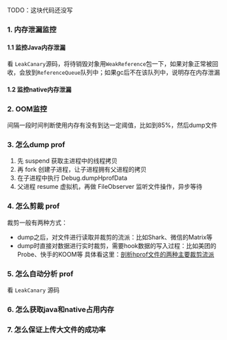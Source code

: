 TODO：这块代码还没写

### 1. 内存泄漏监控

#### 1.1 监控Java内存泄漏
看 `LeakCanary`源码，将待销毁对象用`WeakReference`包一下，如果对象正常被回收，会放到`ReferenceQueue`队列中；如果gc后不在该队列中，说明存在内存泄漏

#### 1.2 监控native内存泄漏



### 2. OOM监控
间隔一段时间判断使用内存有没有到达一定阈值，比如到85%，然后dump文件

### 3. 怎么dump prof
1. 先 suspend 获取主进程中的线程拷贝
2. 再 fork 创建子进程，让子进程拥有父进程的拷贝
3. 在子进程中执行 Debug.dumpHprofData
4. 父进程 resume 虚拟机，再做 FileObserver 监听文件操作，异步等待

### 4. 怎么剪裁 prof
裁剪一般有两种方式：
* dump之后，对文件进行读取并裁剪的流派：比如Shark、微信的Matrix等
* dump时直接对数据进行实时裁剪，需要hook数据的写入过程：比如美团的Probe、快手的KOOM等
具体看这里：[剖析hprof文件的两种主要裁剪流派](https://blog.yorek.xyz/android/3rd-library/hprof-shrink/#3-matrix)


### 5. 怎么自动分析 prof
看 `LeakCanary` 源码



### 6. 怎么获取java和native占用内存

### 7. 怎么保证上传大文件的成功率
